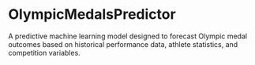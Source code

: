 # OlympicMedalsPredictor
A predictive machine learning model designed to forecast Olympic medal outcomes based on historical performance data, athlete statistics, and competition variables.
